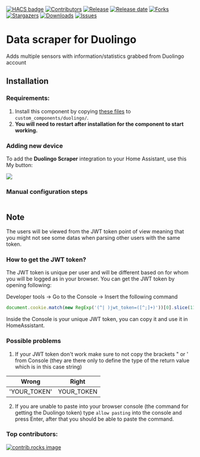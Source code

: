 
[![HACS badge][hacs-badge-shield]][hacs-badge-url]
[![Contributors][contributors-shield]][contributors-url]
[![Release][release-shield]][release-url]
[![Release date][release-date-shield]][release-date-url]
[![Forks][forks-shield]][forks-url]
[![Stargazers][stars-shield]][stars-url]
[![Downloads][downloads-shield]][downloads-url]
[![Issues][issues-shield]][issues-url]

# Data scraper for Duolingo
Adds multiple sensors with information/statistics grabbed from Duolingo account

## Installation

### Requirements:

1. Install this component by copying [these files](https://github.com/Makhuta/homeassistant-duolingo/tree/main/custom_components/duolingo) to `custom_components/duolingo/`.
2. **You will need to restart after installation for the component to start working.**

### Adding new device

To add the **Duolingo Scraper** integration to your Home Assistant, use this My button:

<a href="https://my.home-assistant.io/redirect/config_flow_start?domain=duolingo" class="my badge" target="_blank"><img src="https://my.home-assistant.io/badges/config_flow_start.svg"></a>

<details><summary style="list-style: none"><h3><b style="cursor: pointer">Manual configuration steps</b></h3></summary>

If the above My button doesn’t work, you can also perform the following steps manually:

- Browse to your Home Assistant instance.

- Go to [Settings > Devices & Services](https://my.home-assistant.io/redirect/integrations/).

- In the bottom right corner, select the [Add Integration button.](https://my.home-assistant.io/redirect/config_flow_start?domain=duolingo)

- From the list, select **Duolingo Scraper**.

- Follow the instructions on screen to complete the setup.

</details>

## Note

The users will be viewed from the JWT token point of view meaning that you might not see some datas when parsing other users with the same token.

### How to get the JWT token?

The JWT token is unique per user and will be different based on for whom you will be logged as in your browser. You can get the JWT token by opening following:

Developer tools -> Go to the Console -> Insert the following command

```javascript
document.cookie.match(new RegExp('(^| )jwt_token=([^;]+)'))[0].slice(11)
```

Inside the Console is your unique JWT token, you can copy it and use it in HomeAssistant.

### Possible problems

1. If your JWT token don't work make sure to not copy the brackets \" or \' from Console (they are there only to define the type of the return value which is in this case string)

| Wrong | Right |
| - | - |
| 'YOUR_TOKEN' | YOUR_TOKEN |

2. If you are unable to paste into your browser console (the command for getting the Duolingo token) type <code>allow pasting</code> into the console and press Enter, after that you should be able to paste the command.


### Top contributors:

<a href="https://github.com/Makhuta/homeassistant-duolingo/graphs/contributors">
  <img src="https://contrib.rocks/image?repo=Makhuta/homeassistant-duolingo" alt="contrib.rocks image" />
</a>


[hacs-badge-shield]: https://img.shields.io/badge/HACS-Default-41BDF5.svg?style=for-the-badge
[hacs-badge-url]: https://github.com/hacs/integration

[contributors-shield]: https://img.shields.io/github/contributors/Makhuta/homeassistant-duolingo.svg?style=for-the-badge
[contributors-url]: https://github.com/Makhuta/homeassistant-duolingo/graphs/contributors

[release-shield]: https://img.shields.io/github/release/Makhuta/homeassistant-duolingo.svg?style=for-the-badge
[release-url]: https://github.com/Makhuta/homeassistant-duolingo/releases/latest

[release-date-shield]: https://img.shields.io/github/release-date/Makhuta/homeassistant-duolingo.svg?style=for-the-badge
[release-date-url]: https://github.com/Makhuta/homeassistant-duolingo/releases/latest

[downloads-shield]: https://img.shields.io/github/downloads/Makhuta/homeassistant-duolingo/total.svg?style=for-the-badge
[downloads-url]: https://github.com/Makhuta/homeassistant-duolingo/releases/latest

[forks-shield]: https://img.shields.io/github/forks/Makhuta/homeassistant-duolingo.svg?style=for-the-badge
[forks-url]: https://github.com/Makhuta/homeassistant-duolingo/network/members

[stars-shield]: https://img.shields.io/github/stars/Makhuta/homeassistant-duolingo.svg?style=for-the-badge
[stars-url]: https://github.com/Makhuta/homeassistant-duolingo/stargazers

[issues-shield]: https://img.shields.io/github/issues/Makhuta/homeassistant-duolingo.svg?style=for-the-badge
[issues-url]: https://github.com/Makhuta/homeassistant-duolingo/issues